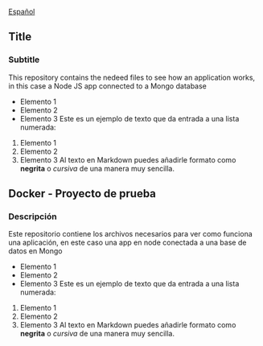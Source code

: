[Español](#spanish)

## Title
### Subtitle
This repository contains the nedeed files to see how an application works, in this case a Node JS app connected to a Mongo database
- Elemento 1
- Elemento 2
- Elemento 3
Este es un ejemplo de texto que da entrada a una lista numerada:
1. Elemento 1
2. Elemento 2
3. Elemento 3
Al texto en Markdown puedes añadirle formato como **negrita** o *cursiva* de una manera muy sencilla.

<a name="spanish"></a>
## Docker - Proyecto de prueba 
### Descripción
Este repositorio contiene los archivos necesarios para ver como funciona una aplicación, en este caso una app en node conectada a una base de datos en Mongo
- Elemento 1
- Elemento 2
- Elemento 3
Este es un ejemplo de texto que da entrada a una lista numerada:
1. Elemento 1
2. Elemento 2
3. Elemento 3
Al texto en Markdown puedes añadirle formato como **negrita** o *cursiva* de una manera muy sencilla.

